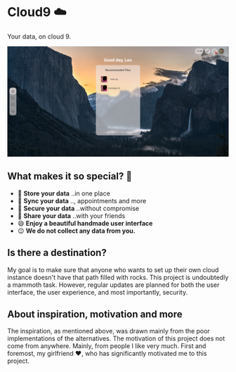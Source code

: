 # Cloud9 ☁️

Your data, on cloud 9.

![Dashboard Preview](assets/dashboard.png)

## What makes it so special? 🤩

- 📁 **Store your data** ..in one place
- 🔄 **Sync your data** .., appointments and more
- 🔐 **Secure your data** ..without compromise
- 👏 **Share your data** ..with your friends
- 😄 **Enjoy a beautiful handmade user interface**
- 😉 **We do not collect any data from you.**
## Is there a destination?

My goal is to make sure that anyone who wants to set up their own cloud instance doesn't have that path filled with rocks. This project is undoubtedly a mammoth task. However, regular updates are planned for both the user interface, the user experience, and most importantly, security. 

## About inspiration, motivation and more
The inspiration, as mentioned above, was drawn mainly from the poor implementations of the alternatives.
The motivation of this project does not come from anywhere. Mainly, from people I like very much. First and foremost, my girlfriend ❤️, who has significantly motivated me to this project.


